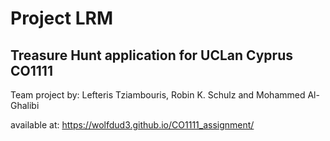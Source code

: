 # Project LRM
## Treasure Hunt application for UCLan Cyprus CO1111

Team project by: Lefteris Tziambouris, Robin K. Schulz and Mohammed Al-Ghalibi 

available at: https://wolfdud3.github.io/CO1111_assignment/



